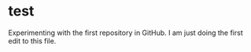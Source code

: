 # test
Experimenting with the first repository in GitHub.
I am just doing the first edit to this file.
